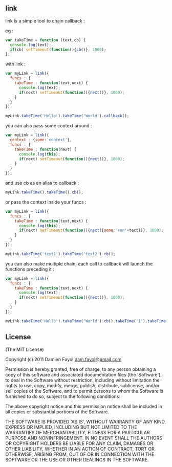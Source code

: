 ## link

link is a simple tool to chain callback :

eg : 

```js
var takeTime = function (text,cb) {
  console.log(text);
  if(cb) setTimeout(function(){cb()}, 1000);
};
```
  
with link :

```js
var myLink = link({ 
  funcs : {
    takeTime : function(text,next) {
      console.log(text);
      if(next) setTimeout(function(){next()}, 1000);
    }
  }
});

myLink.takeTime('Hello').takeTime('World').callback();
```

you can also pass some context around :

```javascript
var myLink = link({ 
  context : {some:'context'},
  funcs : {
    takeTime : function(next) {
      console.log(this);
      if(next) setTimeout(function(){next()}, 1000);
    }
  }
});
```
and use cb as an alias to callback : 

```javascript
myLink.takeTime().takeTime().cb();
```
  
or pass the context inside your funcs :

```javascript
var myLink = link({
  funcs : {
    takeTime : function(text,next) {
      console.log(this);
      if(next) setTimeout(function(){next({some:'con'+text})}, 1000);
    }
  }
});

myLink.takeTime('text1').takeTime('text2').cb();
```
  
you can also make multiple chain, each call to callback will launch the functions preceding it :

```javascript
var myLink = link({ 
  funcs : {
    takeTime : function(text,next) {
      console.log(text);
      if(next) setTimeout(function(){next()}, 1000);
    }
  }
});

myLink.takeTime('Hello').takeTime('World').cb().takeTime('1').takeTime('2').cb();
```

## License

(The MIT License)

Copyright (c) 2011 Damien Fayol <dam.fayol@gmail.com>

Permission is hereby granted, free of charge, to any person obtaining a copy of this software and associated documentation files (the 'Software'), to deal in the Software without restriction, including without limitation the rights to use, copy, modify, merge, publish, distribute, sublicense, and/or sell copies of the Software, and to permit persons to whom the Software is furnished to do so, subject to the following conditions:

The above copyright notice and this permission notice shall be included in all copies or substantial portions of the Software.

THE SOFTWARE IS PROVIDED 'AS IS', WITHOUT WARRANTY OF ANY KIND, EXPRESS OR IMPLIED, INCLUDING BUT NOT LIMITED TO THE WARRANTIES OF MERCHANTABILITY, FITNESS FOR A PARTICULAR PURPOSE AND NONINFRINGEMENT. IN NO EVENT SHALL THE AUTHORS OR COPYRIGHT HOLDERS BE LIABLE FOR ANY CLAIM, DAMAGES OR OTHER LIABILITY, WHETHER IN AN ACTION OF CONTRACT, TORT OR OTHERWISE, ARISING FROM, OUT OF OR IN CONNECTION WITH THE SOFTWARE OR THE USE OR OTHER DEALINGS IN THE SOFTWARE.